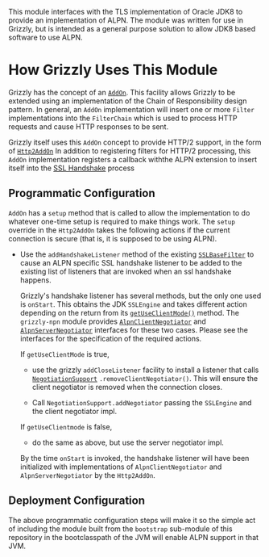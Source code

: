 This module interfaces with the TLS implementation of Oracle JDK8 to
provide an implementation of ALPN.  The module was written for use in
Grizzly, but is intended as a general purpose solution to allow JDK8
based software to use ALPN.

# How Grizzly Uses This Module

Grizzly has the concept of an
[`AddOn`](https://github.com/javaee/grizzly/blob/e0e9200479851078d9cf2bad1cf29fa72f525437/modules/http-server/src/main/java/org/glassfish/grizzly/http/server/AddOn.java).
This facility allows Grizzly to be extended using an implementation of
the Chain of Responsibility design pattern.  In general, an `AddOn`
implementation will insert one or more `Filter` implementations into the
`FilterChain` which is used to process HTTP requests and cause HTTP
responses to be sent.

Grizzly itself uses this `AddOn` concept to provide HTTP/2 support, in
the form of
[`Http2AddOn`](https://github.com/javaee/grizzly/blob/e0e9200479851078d9cf2bad1cf29fa72f525437/modules/http2/src/main/java/org/glassfish/grizzly/http2/Http2AddOn.java)
In addition to registering filters for HTTP/2 processing, this `AddOn`
implementation registers a callback withthe ALPN extension to insert
itself into the
[SSL Handshake](https://www.ibm.com/support/knowledgecenter/en/SSFKSJ_7.1.0/com.ibm.mq.doc/sy10660_.htm)
process

## Programmatic Configuration

`AddOn` has a `setup` method that is called to allow the implementation
to do whatever one-time setup is required to make things work.  The
`setup` override in the `Http2AddOn` takes the following actions if the
current connection is secure (that is, it is supposed to be using ALPN).

* Use the `addHandshakeListener` method of the existing
  [`SSLBaseFilter`](https://github.com/javaee/grizzly/blob/e0e9200479851078d9cf2bad1cf29fa72f525437/modules/grizzly/src/main/java/org/glassfish/grizzly/ssl/SSLBaseFilter.java)
  to cause an ALPN specific SSL handshake listener to be added to the
  existing list of listeners that are invoked when an ssl handshake
  happens.

    Grizzly's handshake listener has several methods, but the only one
    used is `onStart`.  This obtains the JDK `SSLEngine` and takes
    different action depending on the return from its
    [`getUseClientMode()`](https://docs.oracle.com/javase/8/docs/api/javax/net/ssl/SSLEngine.html#getUseClientMode--)
    method.  The `grizzly-npn` module provides
    [`AlpnClientNegotiator`](https://github.com/javaee/grizzly-npn/blob/bfa03914bf4222fd22f7710d1deb352b55de0b82/api/src/main/java/org/glassfish/grizzly/npn/AlpnClientNegotiator.java)
    and
    [`AlpnServerNegotiator`](https://github.com/javaee/grizzly-npn/blob/bfa03914bf4222fd22f7710d1deb352b55de0b82/api/src/main/java/org/glassfish/grizzly/npn/AlpnServerNegotiator.java)
    interfaces for these two cases.  Please see the interfaces for the
    specification of the required actions.

    If `getUseClientMode` is true,

    * use the grizzly `addCloseListener` facility to install a listener
    that calls
    [`NegotiationSupport`](https://github.com/javaee/grizzly-npn/blob/bfa03914bf4222fd22f7710d1deb352b55de0b82/api/src/main/java/org/glassfish/grizzly/npn/NegotiationSupport.java)
    `.removeClientNegotiator()`.  This will ensure the client negotiator
    is removed when the connection closes.

    * Call `NegotiationSupport.addNegotiator` passing the `SSLEngine`
    and the client negotiator impl.

    If `getUseClientmode` is false,

    * do the same as above, but use the server negotiator impl.

    By the time `onStart` is invoked, the handshake listener will have
    been initialized with implementations of `AlpnClientNegotiator` and
    `AlpnServerNegotiator` by the `Http2AddOn`.

## Deployment Configuration

The above programmatic configuration steps will make it so the simple
act of including the module built from the `bootstrap` sub-module of
this repository in the bootclasspath of the JVM will enable ALPN support
in that JVM.
